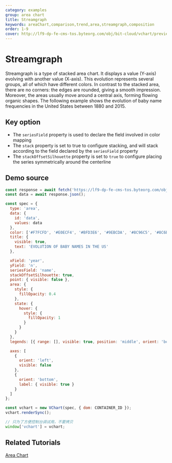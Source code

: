 ```yaml
---
category: examples
group: area chart
title: Streamgraph
keywords: areaChart,comparison,trend,area,streamgraph,composition
order: 1-9
cover: http://lf9-dp-fe-cms-tos.byteorg.com/obj/bit-cloud/vchart/preview/area-chart/stream-graph.png
---
```


# Streamgraph

Streamgraph is a type of stacked area chart. It displays a value (Y-axis) evolving with another value (X-axis). This evolution represents several groups, all of which have different colors.
In contrast to the stacked area, there are no corners: the edges are rounded, giving a smooth impression. Moreover, the areas usually move around a central axis, forming flowing organic shapes.
The following example shows the evolution of baby name frequencies in the United States between 1880 and 2015.

## Key option

- The `seriesField` property is used to declare the field involved in color mapping
- The `stack` property is set to true to configure stacking, and will stack according to the field declared by the `seriesField` property
- The `stackOffsetSilhouette` property is set to `true` to configure placing the series symmetrically around the centerline

## Demo source

```javascript livedemo
const response = await fetch('https://lf9-dp-fe-cms-tos.byteorg.com/obj/bit-cloud/stream-graph-data.json');
const data = await response.json();

const spec = {
  type: 'area',
  data: {
    id: 'data',
    values: data
  },
  color: ['#F7FCFD', '#E0ECF4', '#BFD3E6', '#9EBCDA', '#8C96C5', '#8C6BB1', '#88419D', '#810F7C', '#4D004A'],
  title: {
    visible: true,
    text: 'EVOLUTION OF BABY NAMES IN THE US'
  },

  xField: 'year',
  yField: 'n',
  seriesField: 'name',
  stackOffsetSilhouette: true,
  point: { visible: false },
  area: {
    style: {
      fillOpacity: 0.4
    },
    state: {
      hover: {
        style: {
          fillOpacity: 1
        }
      }
    }
  },
  legends: [{ range: [], visible: true, position: 'middle', orient: 'bottom' }],

  axes: [
    {
      orient: 'left',
      visible: false
    },
    {
      orient: 'bottom',
      label: { visible: true }
    }
  ]
};

const vchart = new VChart(spec, { dom: CONTAINER_ID });
vchart.renderSync();

// 只为了方便控制台调试用，不要拷贝
window['vchart'] = vchart;
```

## Related Tutorials

[Area Chart](link)
